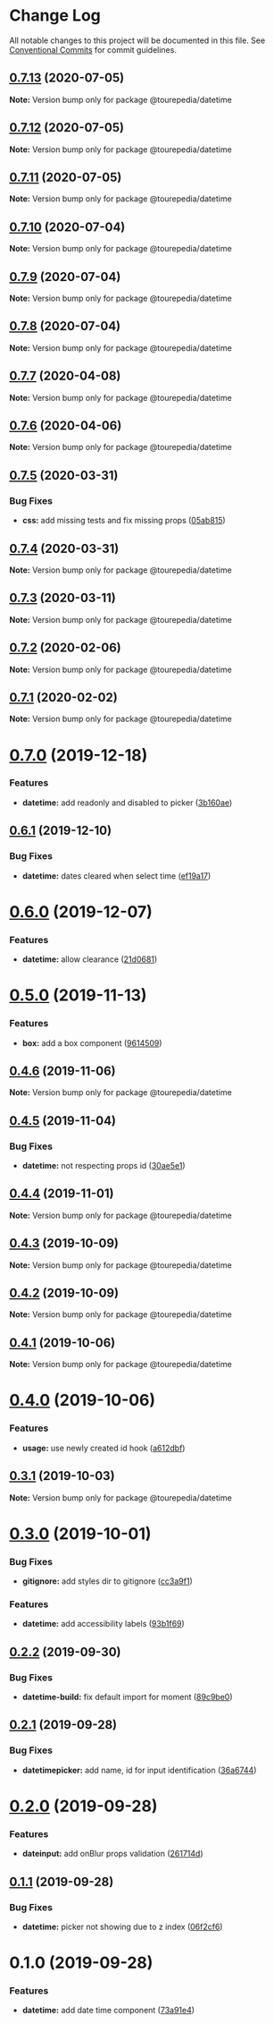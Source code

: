 # Change Log

All notable changes to this project will be documented in this file.
See [Conventional Commits](https://conventionalcommits.org) for commit guidelines.

## [0.7.13](https://github.com/tourepedia/tp-ui/compare/@tourepedia/datetime@0.7.12...@tourepedia/datetime@0.7.13) (2020-07-05)

**Note:** Version bump only for package @tourepedia/datetime





## [0.7.12](https://github.com/tourepedia/tp-ui/compare/@tourepedia/datetime@0.7.11...@tourepedia/datetime@0.7.12) (2020-07-05)

**Note:** Version bump only for package @tourepedia/datetime





## [0.7.11](https://github.com/tourepedia/tp-ui/compare/@tourepedia/datetime@0.7.10...@tourepedia/datetime@0.7.11) (2020-07-05)

**Note:** Version bump only for package @tourepedia/datetime





## [0.7.10](https://github.com/tourepedia/tp-ui/compare/@tourepedia/datetime@0.7.9...@tourepedia/datetime@0.7.10) (2020-07-04)

**Note:** Version bump only for package @tourepedia/datetime





## [0.7.9](https://github.com/tourepedia/tp-ui/compare/@tourepedia/datetime@0.7.8...@tourepedia/datetime@0.7.9) (2020-07-04)

**Note:** Version bump only for package @tourepedia/datetime





## [0.7.8](https://github.com/tourepedia/tp-ui/compare/@tourepedia/datetime@0.7.7...@tourepedia/datetime@0.7.8) (2020-07-04)

**Note:** Version bump only for package @tourepedia/datetime





## [0.7.7](https://github.com/tourepedia/tp-ui/compare/@tourepedia/datetime@0.7.6...@tourepedia/datetime@0.7.7) (2020-04-08)

**Note:** Version bump only for package @tourepedia/datetime





## [0.7.6](https://github.com/tourepedia/tp-ui/compare/@tourepedia/datetime@0.7.5...@tourepedia/datetime@0.7.6) (2020-04-06)

**Note:** Version bump only for package @tourepedia/datetime





## [0.7.5](https://github.com/tourepedia/tp-ui/compare/@tourepedia/datetime@0.7.4...@tourepedia/datetime@0.7.5) (2020-03-31)


### Bug Fixes

* **css:** add missing tests and fix missing props ([05ab815](https://github.com/tourepedia/tp-ui/commit/05ab815))





## [0.7.4](https://github.com/tourepedia/tp-ui/compare/@tourepedia/datetime@0.7.3...@tourepedia/datetime@0.7.4) (2020-03-31)

**Note:** Version bump only for package @tourepedia/datetime





## [0.7.3](https://github.com/tourepedia/tp-ui/compare/@tourepedia/datetime@0.7.2...@tourepedia/datetime@0.7.3) (2020-03-11)

**Note:** Version bump only for package @tourepedia/datetime





## [0.7.2](https://github.com/tourepedia/tp-ui/compare/@tourepedia/datetime@0.7.1...@tourepedia/datetime@0.7.2) (2020-02-06)

**Note:** Version bump only for package @tourepedia/datetime





## [0.7.1](https://github.com/tourepedia/tp-ui/compare/@tourepedia/datetime@0.7.0...@tourepedia/datetime@0.7.1) (2020-02-02)

**Note:** Version bump only for package @tourepedia/datetime





# [0.7.0](https://github.com/tourepedia/tp-ui/compare/@tourepedia/datetime@0.6.1...@tourepedia/datetime@0.7.0) (2019-12-18)


### Features

* **datetime:** add readonly and disabled to picker ([3b160ae](https://github.com/tourepedia/tp-ui/commit/3b160ae))





## [0.6.1](https://github.com/tourepedia/tp-ui/compare/@tourepedia/datetime@0.6.0...@tourepedia/datetime@0.6.1) (2019-12-10)


### Bug Fixes

* **datetime:** dates cleared when select time ([ef19a17](https://github.com/tourepedia/tp-ui/commit/ef19a17))





# [0.6.0](https://github.com/tourepedia/tp-ui/compare/@tourepedia/datetime@0.5.0...@tourepedia/datetime@0.6.0) (2019-12-07)


### Features

* **datetime:** allow clearance ([21d0681](https://github.com/tourepedia/tp-ui/commit/21d0681))





# [0.5.0](https://github.com/tourepedia/tp-ui/compare/@tourepedia/datetime@0.4.6...@tourepedia/datetime@0.5.0) (2019-11-13)


### Features

* **box:** add a box component ([9614509](https://github.com/tourepedia/tp-ui/commit/9614509))





## [0.4.6](https://github.com/tourepedia/tp-ui/compare/@tourepedia/datetime@0.4.5...@tourepedia/datetime@0.4.6) (2019-11-06)

**Note:** Version bump only for package @tourepedia/datetime





## [0.4.5](https://github.com/tourepedia/tp-ui/compare/@tourepedia/datetime@0.4.4...@tourepedia/datetime@0.4.5) (2019-11-04)


### Bug Fixes

* **datetime:** not respecting props id ([30ae5e1](https://github.com/tourepedia/tp-ui/commit/30ae5e1))





## [0.4.4](https://github.com/tourepedia/tp-ui/compare/@tourepedia/datetime@0.4.3...@tourepedia/datetime@0.4.4) (2019-11-01)

**Note:** Version bump only for package @tourepedia/datetime





## [0.4.3](https://github.com/tourepedia/tp-ui/compare/@tourepedia/datetime@0.4.2...@tourepedia/datetime@0.4.3) (2019-10-09)

**Note:** Version bump only for package @tourepedia/datetime





## [0.4.2](https://github.com/tourepedia/tp-ui/compare/@tourepedia/datetime@0.4.1...@tourepedia/datetime@0.4.2) (2019-10-09)

**Note:** Version bump only for package @tourepedia/datetime





## [0.4.1](https://github.com/tourepedia/tp-ui/compare/@tourepedia/datetime@0.4.0...@tourepedia/datetime@0.4.1) (2019-10-06)

**Note:** Version bump only for package @tourepedia/datetime





# [0.4.0](https://github.com/tourepedia/tp-ui/compare/@tourepedia/datetime@0.3.1...@tourepedia/datetime@0.4.0) (2019-10-06)


### Features

* **usage:** use newly created id hook ([a612dbf](https://github.com/tourepedia/tp-ui/commit/a612dbf))





## [0.3.1](https://github.com/tourepedia/tp-ui/compare/@tourepedia/datetime@0.3.0...@tourepedia/datetime@0.3.1) (2019-10-03)

**Note:** Version bump only for package @tourepedia/datetime





# [0.3.0](https://github.com/tourepedia/tp-ui/compare/@tourepedia/datetime@0.2.2...@tourepedia/datetime@0.3.0) (2019-10-01)


### Bug Fixes

* **gitignore:** add styles dir to gitignore ([cc3a9f1](https://github.com/tourepedia/tp-ui/commit/cc3a9f1))


### Features

* **datetime:** add accessibility labels ([93b1f69](https://github.com/tourepedia/tp-ui/commit/93b1f69))





## [0.2.2](https://github.com/tourepedia/tp-ui/compare/@tourepedia/datetime@0.2.1...@tourepedia/datetime@0.2.2) (2019-09-30)


### Bug Fixes

* **datetime-build:** fix default import for moment ([89c9be0](https://github.com/tourepedia/tp-ui/commit/89c9be0))





## [0.2.1](https://github.com/tourepedia/tp-ui/compare/@tourepedia/datetime@0.2.0...@tourepedia/datetime@0.2.1) (2019-09-28)


### Bug Fixes

* **datetimepicker:** add name, id for input identification ([36a6744](https://github.com/tourepedia/tp-ui/commit/36a6744))





# [0.2.0](https://github.com/tourepedia/tp-ui/compare/@tourepedia/datetime@0.1.1...@tourepedia/datetime@0.2.0) (2019-09-28)


### Features

* **dateinput:** add onBlur props validation ([261714d](https://github.com/tourepedia/tp-ui/commit/261714d))





## [0.1.1](https://github.com/tourepedia/tp-ui/compare/@tourepedia/datetime@0.1.0...@tourepedia/datetime@0.1.1) (2019-09-28)


### Bug Fixes

* **datetime:** picker not showing due to z index ([06f2cf6](https://github.com/tourepedia/tp-ui/commit/06f2cf6))





# 0.1.0 (2019-09-28)


### Features

* **datetime:** add date time component ([73a91e4](https://github.com/tourepedia/tp-ui/commit/73a91e4))
